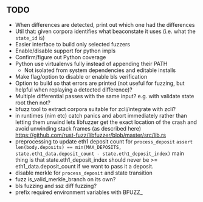## TODO

- When differences are detected, print out which one had the differences
- Util that: given corpora identifies what beaconstate it uses (i.e. what the `state_id` is)
- Easier interface to build only selected fuzzers
- Enable/disable support for python impls
- Confirm/figure out Python coverage
- Python use virtualenvs fully instead of appending their PATH
  - Not isolated from system dependencies and editable installs
- Make flag/option to disable or enable bls verification
- Option to build so that errors are printed (not useful for fuzzing, but helpful when replaying a detected difference)?
- Multiple differential passes with the same input? e.g. with validate state root then not?
- bfuzz tool to extract corpora suitable for zcli/integrate with zcli?
- in runtimes (nim etc) catch panics and abort immediately rather than letting them unwind
  lets libfuzzer get the exact location of the crash and avoid unwinding stack frames
  (as described here) https://github.com/rust-fuzz/libfuzzer/blob/master/src/lib.rs
- preprocessing to update eth1 deposit count for `process_deposit`
  `assert len(body.deposits) == min(MAX_DEPOSITS, state.eth1_data.deposit_count - state.eth1_deposit_index)`
  main thing is that state.eth1_deposit_index should never be >= eth1_data.deposit_count if we want to pass it a deposit.
- disable merkle for `process_deposit` and state transition
- fuzz is_valid_merkle_branch on its own?
- bls fuzzing and ssz diff fuzzing?
- prefix required environment variables with BFUZZ_
